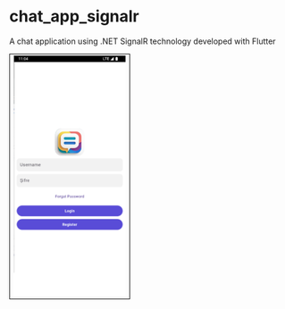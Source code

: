 # chat_app_signalr
 A chat application using .NET SignalR technology developed with Flutter

<table>
<tr>
    <td style="border: 1px solid black;"><img src="/exampleScreens/loginScreen.png" width="200"> </td>
</tr>
</table>